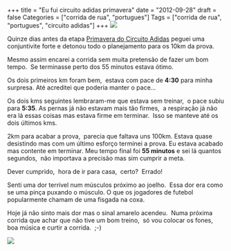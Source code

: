 +++
title = "Eu fui circuito adidas primavera"
date = "2012-09-28"
draft = false
Categories = ["corrida de rua", "portugues"]
Tags = ["corrida de rua", "portugues", "circuito adidas"]
+++
![](http://circuitodasestacoes.com.br/wp-content/themes/estacoes/imagens/logo_estacoes_incentivado_sp_nextel_primavera.png)

Quinze dias antes da etapa [Primavera do Circuito
Adidas](http://circuitodasestacoes.com.br/sao-paulo/sp-primavera/)
peguei uma conjuntivite forte e detonou todo o planejamento para os 10km
da prova.

Mesmo assim encarei a corrida sem muita pretensão de fazer um bom
tempo.  Se terminasse perto dos 55 minutos estava ótimo.

Os dois primeiros km foram bem,  estava com pace de **4:30** para minha
surpresa. Até acreditei que poderia manter o pace…

Os dois kms seguintes lembraram-me que estava sem treinar,  o pace subiu
para **5:35**. As pernas já não estavam mais tão firmes,  a respiração
já não era lá essas coisas mas estava firme em terminar.  Isso se
manteve até os dois últimos kms.

2km para acabar a prova,  parecia que faltava uns 100km. Estava quase
desistindo mas com um último esforço terminei a prova. Eu estava acabado
mas contente em terminar. Meu tempo final foi **55 minutos** e sei lá
quantos segundos,  não importava a precisão mas sim cumprir a meta.

Dever cumprido,  hora de ir para casa,  certo?  Errado!

Senti uma dor terrível num músculos próximo ao joelho.  Essa dor era
como se uma pinça puxando o músculo. O que os jogadores de futebol
popularmente chamam de uma fisgada na coxa.

Hoje já não sinto mais dor mas o sinal amarelo acendeu.  Numa próxima
corrida que achar que não tive um bom treino,  só vou colocar os fones, 
boa música e curtir a corrida.  ;-)

![](https://fbcdn-sphotos-h-a.akamaihd.net/hphotos-ak-snc7/485880_10151196904796392_841454784_n.jpg)
